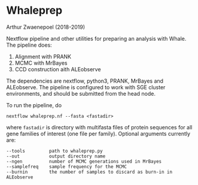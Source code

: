 # Whaleprep

Arthur Zwaenepoel (2018-2019)

Nextflow pipeline and other utilities for preparing an analysis with Whale.
The pipeline does:

1. Alignment with PRANK
2. MCMC with MrBayes
3. CCD construction aith ALEobserve

The dependencies are nextflow, python3, PRANK, MrBayes and ALEobserve. The 
pipeline is configured to work with SGE cluster environments, and should be 
submitted from the head node.

To run the pipeline, do

```
nextflow whaleprep.nf --fasta <fastadir> 
```

where `fastadir` is directory with multifasta files of protein sequences for all
gene families of interest (one file per family). Optional arguments currently are:

```
--tools         path to whaleprep.py
--out           output directory name
--ngen          number of MCMC generations used in MrBayes
--samplefreq    sample frequency for the MCMC 
--burnin        the number of samples to discard as burn-in in ALEobserve
```
